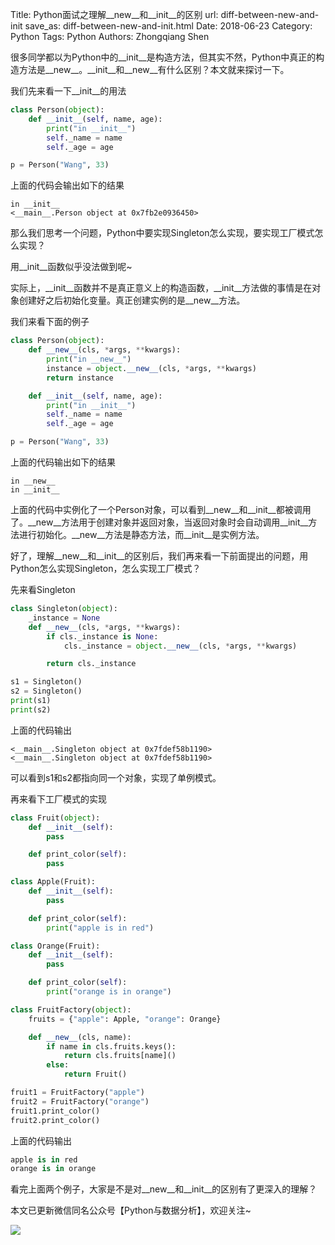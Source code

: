 Title: Python面试之理解__new__和__init__的区别
url: diff-between-new-and-init
save_as: diff-between-new-and-init.html
Date: 2018-06-23
Category: Python
Tags: Python
Authors: Zhongqiang Shen

很多同学都以为Python中的\_\_init\_\_是构造方法，但其实不然，Python中真正的构造方法是\_\_new\_\_。\_\_init\_\_和\_\_new\_\_有什么区别？本文就来探讨一下。




我们先来看一下\_\_init\_\_的用法

```python
class Person(object):
    def __init__(self, name, age):
        print("in __init__")
        self._name = name
        self._age = age 

p = Person("Wang", 33) 

```

上面的代码会输出如下的结果

```text
in __init__
<__main__.Person object at 0x7fb2e0936450>

```

那么我们思考一个问题，Python中要实现Singleton怎么实现，要实现工厂模式怎么实现？

用\_\_init\_\_函数似乎没法做到呢~

实际上，\_\_init\_\_函数并不是真正意义上的构造函数，\_\_init\_\_方法做的事情是在对象创建好之后初始化变量。真正创建实例的是\_\_new\_\_方法。

我们来看下面的例子

```python
class Person(object):
    def __new__(cls, *args, **kwargs):
        print("in __new__")
        instance = object.__new__(cls, *args, **kwargs)
        return instance

    def __init__(self, name, age):
        print("in __init__")
        self._name = name
        self._age = age

p = Person("Wang", 33)

```

上面的代码输出如下的结果

```text
in __new__
in __init__

```

上面的代码中实例化了一个Person对象，可以看到\_\_new\_\_和\_\_init\_\_都被调用了。\_\_new\_\_方法用于创建对象并返回对象，当返回对象时会自动调用\_\_init\_\_方法进行初始化。\_\_new\_\_方法是静态方法，而\_\_init\_\_是实例方法。

好了，理解\_\_new\_\_和\_\_init\_\_的区别后，我们再来看一下前面提出的问题，用Python怎么实现Singleton，怎么实现工厂模式？

先来看Singleton

```python
class Singleton(object):
    _instance = None
    def __new__(cls, *args, **kwargs):
        if cls._instance is None:
            cls._instance = object.__new__(cls, *args, **kwargs)

        return cls._instance

s1 = Singleton()
s2 = Singleton()
print(s1)
print(s2) 

```

上面的代码输出

```text
<__main__.Singleton object at 0x7fdef58b1190>
<__main__.Singleton object at 0x7fdef58b1190>

```

可以看到s1和s2都指向同一个对象，实现了单例模式。




再来看下工厂模式的实现

```python
class Fruit(object):
    def __init__(self):
        pass

    def print_color(self):
        pass

class Apple(Fruit):
    def __init__(self):
        pass

    def print_color(self):
        print("apple is in red")

class Orange(Fruit):
    def __init__(self):
        pass

    def print_color(self):
        print("orange is in orange")

class FruitFactory(object):
    fruits = {"apple": Apple, "orange": Orange}

    def __new__(cls, name):
        if name in cls.fruits.keys():
            return cls.fruits[name]()
        else:
            return Fruit()

fruit1 = FruitFactory("apple")
fruit2 = FruitFactory("orange")
fruit1.print_color()    
fruit2.print_color()    

```

上面的代码输出

```python
apple is in red
orange is in orange

```




看完上面两个例子，大家是不是对\_\_new\_\_和\_\_init\_\_的区别有了更深入的理解？




本文已更新微信同名公众号【Python与数据分析】，欢迎关注~

![]({static}/images/v2-e9b0b9b9584ccdd3ff4c96b7ecfd8a56_r.jpg)



